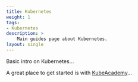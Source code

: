 ```yaml
---
title: Kubernetes
weight: 1
tags:
- Kubernetes
description: >
    Main guides page about Kubernetes.
layout: single
---
```


Basic intro on Kubernetes...

A great place to get started is with [KubeAcademy](https://kube.academy)...
